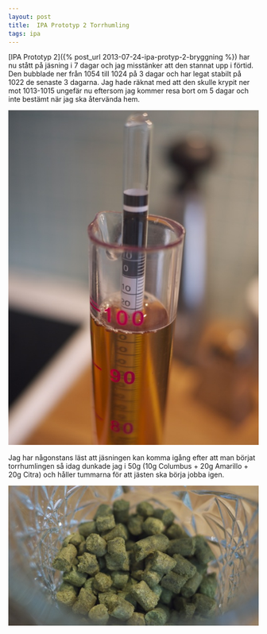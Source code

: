```yaml
---
layout: post
title:  IPA Prototyp 2 Torrhumling
tags: ipa
---
```

[IPA Prototyp 2]({% post_url 2013-07-24-ipa-protyp-2-bryggning %}) har nu stått på jäsning i 7 dagar och jag misstänker att den stannat upp i förtid.
Den bubblade ner från 1054 till 1024 på 3 dagar och har legat stabilt på 1022 de senaste 3 dagarna. Jag hade räknat med att den skulle krypit ner 
mot 1013-1015 ungefär nu eftersom jag kommer resa bort om 5 dagar och inte bestämt när jag ska återvända hem.

![Hydromätning](/assets/ipa-prototyp-2-hydrometer.jpg)

Jag har någonstans läst att jäsningen kan komma igång efter att man börjat torrhumlingen så idag dunkade jag i 50g (10g Columbus + 20g Amarillo + 20g Citra) och håller tummarna för att jästen ska börja jobba igen.

![Humle](/assets/ipa-prototyp-2-dryhops.jpg)
